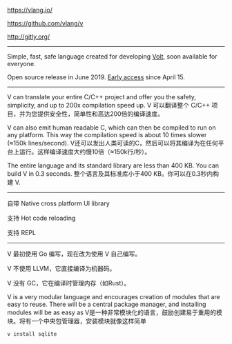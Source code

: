 https://vlang.io/

https://github.com/vlang/v


http://gitly.org/


---

Simple, fast, safe language created for developing [Volt](https://volt-app.com/), soon available for everyone. 

Open source release in June 2019. [Early access](https://www.patreon.com/vlang) since April 15.

---
V can translate your entire C/C++ project and offer you the safety, simplicity, and up to 200x compilation speed up. 
V 可以翻译整个 C/C++ 项目，并为您提供安全性，简单性和高达200倍的编译速度。 

V can also emit human readable C, which can then be compiled to run on any platform. This way the compilation speed is about 10 times slower (≈150k lines/second).
V还可以发出人类可读的C，然后可以将其编译为在任何平台上运行。这样编译速度大约慢10倍（≈150k行/秒）。

The entire language and its standard library are less than 400 KB. You can build V in 0.3 seconds.
整个语言及其标准库小于400 KB。你可以在0.3秒内构建 V.

---

自带 Native cross platform UI library

支持 Hot code reloading

支持 REPL

---

V 最初使用 Go 编写，现在改为使用 V 自己编写。

V 不使用 LLVM，它直接编译为机器码。

V 没有 GC，它在编译时管理内存（如Rust）。

V is a very modular language and encourages creation of modules that are easy to reuse. There will be a central package manager, and installing modules will be as easy as
V是一种非常模块化的语言，鼓励创建易于重用的模块。将有一个中央包管理器，安装模块就像这样简单

```
v install sqlite
```


